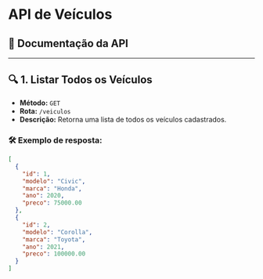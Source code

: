 # API de Veículos

## 📄 Documentação da API

---

## 🔍 1. Listar Todos os Veículos
- **Método:** `GET`
- **Rota:** `/veiculos`
- **Descrição:** Retorna uma lista de todos os veículos cadastrados.

### 🛠 Exemplo de resposta:
```json
[
  {
    "id": 1,
    "modelo": "Civic",
    "marca": "Honda",
    "ano": 2020,
    "preco": 75000.00
  },
  {
    "id": 2,
    "modelo": "Corolla",
    "marca": "Toyota",
    "ano": 2021,
    "preco": 100000.00
  }
]
